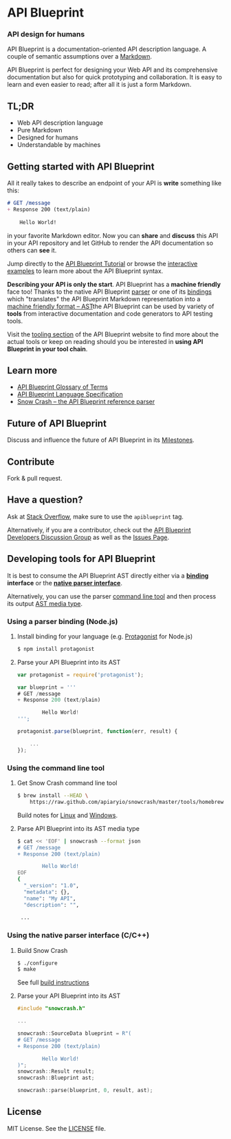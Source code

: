 # API Blueprint
### API design for humans
API Blueprint is a documentation-oriented API description language. A couple of semantic assumptions over a [Markdown](http://daringfireball.net/projects/markdown/).

API Blueprint is perfect for designing your Web API and its comprehensive documentation but also for quick prototyping and collaboration. It is easy to learn and even easier to read; after all it is just a form Markdown.

## TL;DR
+ Web API description language
+ Pure Markdown
+ Designed for humans
+ Understandable by machines

## Getting started with API Blueprint
All it really takes to describe an endpoint of your API is **write** something like this: 

```md
# GET /message
+ Response 200 (text/plain)
	
	Hello World!
```
		
in your favorite Markdown editor. Now you can **share** and **discuss** this API in your API repository and let GitHub to render the API documentation so others can **see** it. 

Jump directly to the [API Blueprint Tutorial](https://github.com/apiaryio/api-blueprint/blob/master/examples/1.%20Simplest%20API.md) or browse the [interactive examples](http://apiblueprint.org/#examples) to learn more about the API Blueprint syntax.

**Describing your API is only the start**. API Blueprint has a **machine friendly** face too! Thanks to the native API Blueprint [parser](https://github.com/apiaryio/snowcrash) or one of its [bindings](https://github.com/apiaryio/snowcrash#bindings) which "translates" the API Blueprint Markdown representation into a [machine friendly format – AST](https://github.com/apiaryio/snowcrash/wiki/API-Blueprint-AST-Media-Types)the API Blueprint can be used by variety of **tools** from interactive documentation and code generators to API testing tools.

Visit the [tooling section](http://apiblueprint.org/#tooling) of the API Blueprint website to find more about the actual tools or keep on reading should you be interested in **using API Blueprint in your tool chain**.

## Learn more
+ [API Blueprint Glossary of Terms](https://github.com/apiaryio/api-blueprint/blob/master/Glossary%20of%20Terms.md)
+ [API Blueprint Language Specification](https://github.com/apiaryio/api-blueprint/blob/master/API%20Blueprint%20Specification.md)
+ [Snow Crash – the API Blueprint reference parser](https://github.com/apiaryio/snowcrash)

## Future of API Blueprint
Discuss and influence the future of API Blueprint in its [Milestones](https://github.com/apiaryio/api-blueprint/issues/milestones).
 
## Contribute
Fork & pull request.

## Have a question?
Ask at [Stack Overflow](http://stackoverflow.com/questions/ask), make sure to use the `apiblueprint` tag.

Alternatively, if you are a contributor, check out the [API Blueprint Developers Discussion Group](https://groups.google.com/forum/?fromgroups#!forum/apiblueprint-dev) as well as the [Issues Page](https://github.com/apiaryio/api-blueprint/issues).

## Developing tools for API Blueprint
It is best to consume the API Blueprint AST directly either via a **[binding](https://github.com/apiaryio/snowcrash#bindings) interface** or the [**native parser interface**](https://github.com/apiaryio/snowcrash/blob/master/src/Blueprint.h).

Alternatively, you can use the parser [command line tool](https://github.com/apiaryio/snowcrash#snow-crash-command-line-tool) and then process its output [AST media type](https://github.com/apiaryio/snowcrash/wiki/API-Blueprint-AST-Media-Types).

### Using a parser binding (Node.js)

1. Install binding for your language (e.g. [Protagonist](https://github.com/apiaryio/protagonist) for Node.js)

	```sh
	$ npm install protagonist
	```

2. Parse your API Blueprint into its AST

	```javascript
	var protagonist = require('protagonist');

	var blueprint = '''
	# GET /message
	+ Response 200 (text/plain)

			Hello World!
	''';

	protagonist.parse(blueprint, function(err, result) {

		...
	});
	```

### Using the command line tool

1. Get Snow Crash command line tool

	```sh
	$ brew install --HEAD \
		https://raw.github.com/apiaryio/snowcrash/master/tools/homebrew/snowcrash.rb
	```

	Build notes for [Linux](https://github.com/apiaryio/snowcrash#snow-crash-command-line-tool) and [Windows](https://github.com/apiaryio/snowcrash/wiki/Building-on-Windows).

2. Parse API Blueprint into its AST media type

	```sh
	$ cat << 'EOF' | snowcrash --format json
	# GET /message
	+ Response 200 (text/plain)
	
			Hello World!
	EOF
	{
	  "_version": "1.0",
	  "metadata": {},
	  "name": "My API",
	  "description": "",
	 
	 ...
	```

### Using the native parser interface (C/C++)

1. Build Snow Crash

	```sh
	$ ./configure
	$ make
	```

	See full [build instructions](https://github.com/apiaryio/snowcrash#build)

2. Parse your API Blueprint into its AST

	```c++
	#include "snowcrash.h"

	...

	snowcrash::SourceData blueprint = R"(
	# GET /message
	+ Response 200 (text/plain)

			Hello World!
	)";
	snowcrash::Result result;
	snowcrash::Blueprint ast;
	
	snowcrash::parse(blueprint, 0, result, ast);
	```	

## License
MIT License. See the [LICENSE](https://github.com/apiaryio/api-blueprint/blob/master/LICENSE) file.
